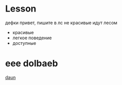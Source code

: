 # Lesson
дефки привет, пишите в лс
не красивые идут лесом
<ul>
  <li>красивые</li>
  <li>легкое поведение</li>
  <li>доступные</li>
</ul>

<h1> eee dolbaeb </h1>

[daun](https://github.com/sazhod)
